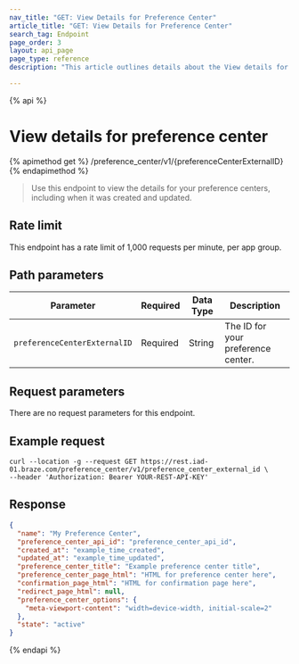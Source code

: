 ```yaml
---
nav_title: "GET: View Details for Preference Center"
article_title: "GET: View Details for Preference Center"
search_tag: Endpoint
page_order: 3
layout: api_page
page_type: reference
description: "This article outlines details about the View details for preference center Braze endpoint."

---
```

{% api %}
# View details for preference center
{% apimethod get %}
/preference_center/v1/{preferenceCenterExternalID}
{% endapimethod %}

> Use this endpoint to view the details for your preference centers, including when it was created and updated.

## Rate limit

This endpoint has a rate limit of 1,000 requests per minute, per app group.

## Path parameters

| Parameter | Required | Data Type | Description |
| --------- | ---------| --------- | ----------- |
|`preferenceCenterExternalID`| Required | String | The ID for your preference center. |

## Request parameters

There are no request parameters for this endpoint.

## Example request

```
curl --location -g --request GET https://rest.iad-01.braze.com/preference_center/v1/preference_center_external_id \
--header 'Authorization: Bearer YOUR-REST-API-KEY'
```

## Response 
```json 
{
  "name": "My Preference Center",
  "preference_center_api_id": "preference_center_api_id",
  "created_at": "example_time_created",
  "updated_at": "example_time_updated",
  "preference_center_title": "Example preference center title",
  "preference_center_page_html": "HTML for preference center here",
  "confirmation_page_html": "HTML for confirmation page here",
  "redirect_page_html": null,
  "preference_center_options": {
    "meta-viewport-content": "width=device-width, initial-scale=2"
  },
  "state": "active"
}
```

{% endapi %}
